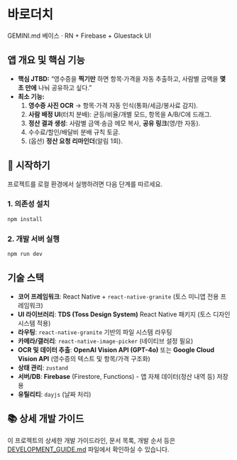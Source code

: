 # 바로더치

GEMINI.md 베이스 · RN + Firebase + Gluestack UI

## 앱 개요 및 핵심 기능

*   **핵심 JTBD:** “영수증을 **찍기만** 하면 항목·가격을 자동 추출하고, 사람별 금액을 **몇 초 만에** 나눠 공유하고 싶다.”
*   **최소 기능:**
    1.  **영수증 사진 OCR** → 항목·가격 자동 인식(통화/세금/봉사료 감지).
    2.  **사람 배정 UI**(터치 분배): 균등/비율/개별 모드, 항목을 A/B/C에 드래그.
    3.  **정산 결과 생성**: 사람별 금액·송금 메모 복사, **공유 링크**(영/한 자동).
    4.  수수료/할인/배달비 분배 규칙 토글.
    5.  (옵션) **정산 요청 리마인더**(알림 1회).

## 🚀 시작하기

프로젝트를 로컬 환경에서 실행하려면 다음 단계를 따르세요.

### 1. 의존성 설치

```bash
npm install
```

### 2. 개발 서버 실행

```bash
npm run dev
```

## 기술 스택

*   **코어 프레임워크**: React Native + `react-native-granite` (토스 미니앱 전용 프레임워크)
*   **UI 라이브러리**: **TDS (Toss Design System)** React Native 패키지 (토스 디자인 시스템 적용)
*   **라우팅**: `react-native-granite` 기반의 파일 시스템 라우팅
*   **카메라/갤러리**: `react-native-image-picker` (네이티브 설정 필요)
*   **OCR 및 데이터 추출**: **OpenAI Vision API (GPT-4o)** 또는 **Google Cloud Vision API** (영수증의 텍스트 및 항목/가격 구조화)
*   **상태 관리**: `zustand`
*   **서버/DB**: **Firebase** (Firestore, Functions) - 앱 자체 데이터(정산 내역 등) 저장용
*   **유틸리티**: `dayjs` (날짜 처리)

## 📚 상세 개발 가이드

이 프로젝트의 상세한 개발 가이드라인, 문서 목록, 개발 순서 등은 [DEVELOPMENT_GUIDE.md](DEVELOPMENT_GUIDE.md) 파일에서 확인하실 수 있습니다.
